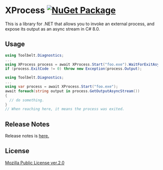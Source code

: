 # XProcess [![NuGet Package](https://img.shields.io/nuget/v/XProcess.svg)](https://www.nuget.org/packages/XProcess/)

This is a library for .NET that allows you to invoke an external process, and expose its output as an async stream in C# 8.0.

## Usage

```csharp
using Toolbelt.Diagnostics;
...
using XProcess process = await XProcess.Start("foo.exe").WaitForExitAsync();
if (process.ExitCode != 0) throw new Exception(process.Output);
```

```csharp
using Toolbelt.Diagnostics;
...
using var process = await XProcess.Start("foo.exe");
await foreach(string output in process.GetOutputAsyncStream())
{
  // do something.
}
// When reaching here, it means the process was exited.
```


## Release Notes

Release notes is [here.](https://github.com/jsakamoto/XProcess/blob/master/RELEASE-NOTES.txt)

## License

[Mozilla Public License ver.2.0](https://github.com/jsakamoto/XProcess/blob/master/LICENSE)

